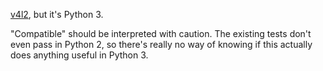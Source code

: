[v4l2][], but it's Python 3.

"Compatible" should be interpreted with caution. The existing tests
don't even pass in Python 2, so there's really no way of knowing if this
actually does anything useful in Python 3.

[v4l2]: https://pypi.org/project/v4l2/
